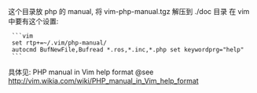 这个目录放 php 的 manual, 将 vim-php-manual.tgz 解压到 ./doc 目录
在 vim 中要有这个设置:

     ```vim
     set rtp+=~/.vim/php-manual/
     autocmd BufNewFile,Bufread *.ros,*.inc,*.php set keywordprg="help"
     ```

具体见: PHP manual in Vim help format @see http://vim.wikia.com/wiki/PHP_manual_in_Vim_help_format
